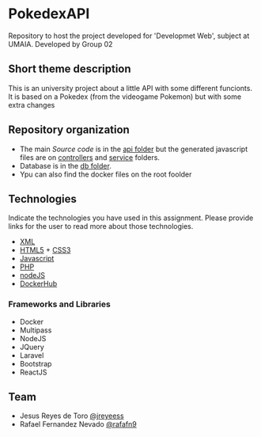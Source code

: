 # PokedexAPI

Repository to host the project developed for 'Developmet Web', subject at UMAIA. Developed by Group 02

## Short theme description

This is an university project about a little API with some different funcionts. It is based on a Pokedex (from the videogame Pokemon) but with some extra changes 

## Repository organization

* The main *Source code* is in the [api folder](api/) but the generated javascript files are on [controllers](controllers/) and [service](service/) folders.
* Database is in the [db folder](db/).
* Ypu can also find the docker files on the root foolder

## Technologies

Indicate the technologies you have used in this assignment. Please provide links for the user to read more about those technologies.
* [XML](https://www.w3.org/XML/)
* [HTML5](https://html.spec.whatwg.org/multipage/) + [CSS3](https://www.w3.org/Style/CSS/)
* [Javascript](https://developer.mozilla.org/en-US/docs/Learn/JavaScript)
* [PHP](https://www.php.net/)
* [nodeJS](https://nodejs.org/en/)
* [DockerHub](https://hub.docker.com/)

### Frameworks and Libraries

* Docker
* Multipass
* NodeJS
* JQuery
* Laravel
* Bootstrap
* ReactJS

## Team
* Jesus Reyes de Toro [@jreyeess](https://github.com/jreyeess)
* Rafael Fernandez Nevado [@rafafn9](https://github.com/rafafn9)